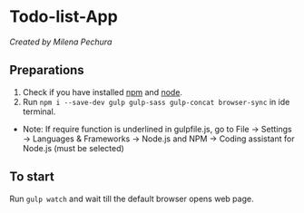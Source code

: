 # Todo-list-App
*Created by Milena Pechura*
## Preparations
1. Check if you have installed [npm](https://www.npmjs.com/) and [node](https://nodejs.org/uk/).
2. Run `npm i --save-dev gulp gulp-sass gulp-concat browser-sync` in ide terminal.
* Note: If require function is underlined in gulpfile.js, go to File -> Settings -> Languages & Frameworks -> Node.js and NPM -> Coding assistant for Node.js (must be selected)
## To start
Run `gulp watch` and wait till the default browser opens web page.

